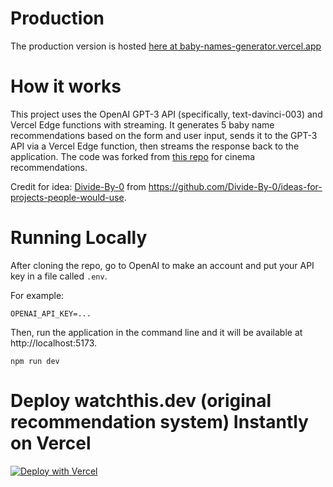 # Production

The production version is hosted [here at baby-names-generator.vercel.app](https://baby-names-generator.vercel.app/)

# How it works

This project uses the OpenAI GPT-3 API (specifically, text-davinci-003) and Vercel Edge functions with streaming. It generates 5 baby name recommendations based on the form and user input, sends it to the GPT-3 API via a Vercel Edge function, then streams the response back to the application. The code was forked from [this repo](https://github.com/StephDietz/watch-this) for cinema recommendations.

Credit for idea: [Divide-By-0](https://github.com/Divide-By-0/) from https://github.com/Divide-By-0/ideas-for-projects-people-would-use.

# Running Locally

After cloning the repo, go to OpenAI to make an account and put your API key in a file called `.env`.

For example:

`OPENAI_API_KEY=...`

Then, run the application in the command line and it will be available at http://localhost:5173.

`npm run dev`

# Deploy watchthis.dev (original recommendation system) Instantly on Vercel

[![Deploy with Vercel](https://vercel.com/button)](https://vercel.com/new/clone?repository-url=https%3A%2F%2Fgithub.com%2FStephDietz%2Fwatch-this&env=VITE_OPENAI_API_KEY&envDescription=Open%20AI%20API%20key&demo-title=watchthis.dev&demo-url=https%3A%2F%2Fwatchthis.dev)
